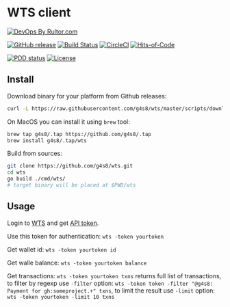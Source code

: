 # WTS client

[![DevOps By Rultor.com](http://www.rultor.com/b/g4s8/wts)](http://www.rultor.com/p/g4s8/wts)

[![GitHub release](https://img.shields.io/github/release/g4s8/wts.svg?label=version)](https://github.com/g4s8/wts/releases/latest)
[![Build Status](https://img.shields.io/travis/g4s8/wts.svg?style=flat-square)](https://travis-ci.org/g4s8/wts)
[![CircleCI](https://circleci.com/gh/g4s8/wts.svg?style=svg)](https://circleci.com/gh/g4s8/wts)
[![Hits-of-Code](https://hitsofcode.com/github/g4s8/wts)](https://hitsofcode.com/view/github/g4s8/wts)

[![PDD status](http://www.0pdd.com/svg?name=g4s8/wts)](http://www.0pdd.com/p?name=g4s8/wts)
[![License](https://img.shields.io/github/license/g4s8/wts.svg?style=flat-square)](https://github.com/g4s8/wts/blob/master/LICENSE)

## Install

Download binary for your platform from Github releases:
```sh
curl -L https://raw.githubusercontent.com/g4s8/wts/master/scripts/download.sh | sh
```

On MacOS you can install it using `brew` tool:
```sh
brew tap g4s8/.tap https://github.com/g4s8/.tap
brew install g4s8/.tap/wts
```

Build from sources:
```sh
git clone https://github.com/g4s8/wts.git
cd wts
go build ./cmd/wts/
# target binary will be placed at $PWD/wts
```

## Usage

Login to [WTS](https://wts.zold.io/) and get [API token](https://wts.zold.io/api).

Use this token for authentication: `wts -token yourtoken`
<!--
@todo #1:30min Read configuration file `~/.config/wts/config.yaml`
 where API token can be located. CLI `-token` parameter
 should override config token on conflicts.
-->

Get wallet id: `wts -token yourtoken id`

Get walle balance: `wts -token yourtoken balance`

Get transactions: `wts -token yourtoken txns` returns full list of transactions,
to filter by regexp use `-filter` option:
`wts -token token -filter "@g4s8: Payment for gh:someproject.+" txns`,
to limit the result use `-limit` option:
`wts -token yourtoken -limit 10 txns`
